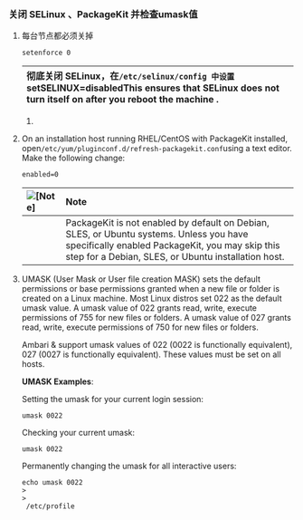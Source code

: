 ### 关闭 SELinux 、PackageKit 并检查umask值

1. 每台节点都必须关掉

   ```
   setenforce 0
   ```

   | 彻底关闭 SELinux，在`/etc/selinux/config 中设置`setSELINUX=disabledThis ensures that SELinux does not turn itself on after you reboot the machine . |
   | :--- |


   1. 

2. On an installation host running RHEL/CentOS with PackageKit installed, open`/etc/yum/pluginconf.d/refresh-packagekit.conf`using a text editor. Make the following change:

   ```
   enabled=0
   ```

   | ![](https://docs.hortonworks.com/HDPDocuments/Ambari-2.5.0.3/bk_ambari-installation/common/images/admon/note.png "\[Note\]") | Note |
   | :--- | :--- |
   |  | PackageKit is not enabled by default on Debian, SLES, or Ubuntu systems. Unless you have specifically enabled PackageKit, you may skip this step for a Debian, SLES, or Ubuntu installation host. |

3. UMASK \(User Mask or User file creation MASK\) sets the default permissions or base permissions granted when a new file or folder is created on a Linux machine. Most Linux distros set 022 as the default umask value. A umask value of 022 grants read, write, execute permissions of 755 for new files or folders. A umask value of 027 grants read, write, execute permissions of 750 for new files or folders.

   Ambari & support umask values of 022 \(0022 is functionally equivalent\), 027 \(0027 is functionally equivalent\). These values must be set on all hosts.

   **UMASK Examples**:

   Setting the umask for your current login session:

   ```
   umask 0022
   ```

   Checking your current umask:

   ```
   umask 0022
   ```

   Permanently changing the umask for all interactive users:

   ```
   echo umask 0022 
   >
   >
    /etc/profile
   ```



